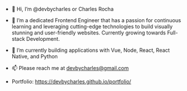 - 👋 Hi, I’m @devbycharles or Charles Rocha
- 👀 I’m a dedicated Frontend Engineer that has a passion for continuous learning and leveraging cutting-edge technologies to build visually stunning and user-friendly websites. Currently growing towards Full-stack Development.
- 🌱 I’m currently building applications with Vue, Node, React, React Native, and Python
- 📫 Please reach me at devbycharles@gmail.com


- Portfolio: https://devbycharles.github.io/portfolio/
